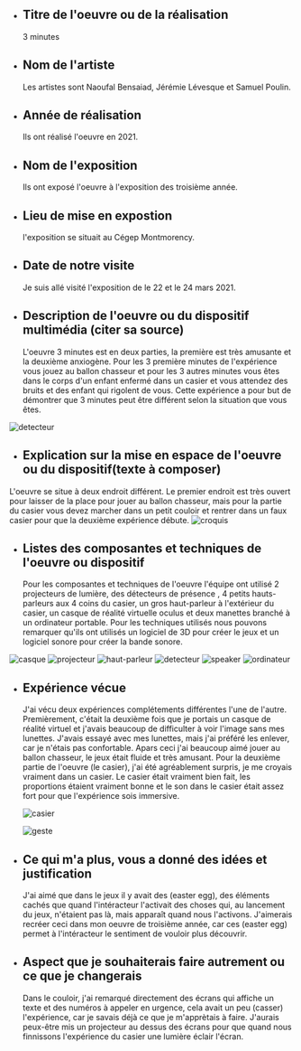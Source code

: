 - ## Titre de l'oeuvre ou de la réalisation
   3 minutes

- ## Nom de l'artiste
  Les artistes sont Naoufal Bensaiad, Jérémie Lévesque et Samuel Poulin.

- ## Année de réalisation
  Ils ont réalisé l'oeuvre en 2021.

- ## Nom de l'exposition
  Ils ont exposé l'oeuvre à l'exposition des troisième année.

- ## Lieu de mise en expostion
  l'exposition se situait au Cégep Montmorency.

- ## Date de notre visite
  Je suis allé visité l'exposition de le 22 et le 24 mars 2021.

- ## Description de l'oeuvre ou du dispositif multimédia (citer sa source)
   L'oeuvre 3 minutes est en deux parties, la première est très amusante et la deuxième anxiogène. Pour les 3 première minutes de l'expérience vous jouez au ballon chasseur et pour les 3 autres minutes vous êtes dans le corps d'un enfant enfermé dans un casier et vous attendez des bruits et des enfant qui rigolent de vous. Cette expérience a pour but de démontrer que 3 minutes peut être différent selon la situation que vous êtes.
 
 
 ![detecteur](medias/image_fascicule.JPG)

- ## Explication sur la mise en espace de l'oeuvre ou du dispositif(texte à composer)
 L'oeuvre se situe à deux endroit différent. Le premier endroit est très ouvert pour laisser de la place pour jouer au ballon chasseur, mais pour la partie du casier vous devez marcher dans un petit couloir et rentrer dans un faux casier pour que la deuxième expérience débute.
![croquis](croquis/croquis.png)

- ## Listes des composantes et techniques de l'oeuvre ou dispositif
  Pour les composantes et techniques de l'oeuvre l'équipe ont utilisé 2 projecteurs de lumière, des détecteurs de présence , 4 petits hauts-parleurs aux 4 coins du casier, un gros haut-parleur à l'extérieur du casier, un casque de réalité virtuelle oculus et deux manettes branché à un ordinateur portable. Pour les techniques utilisés nous pouvons remarquer qu'ils ont utilisés un logiciel de 3D pour créer le jeux et un logiciel sonore pour créer la bande sonore.
   
 ![casque](medias/image_casque.JPG)
 ![projecteur](medias/image_projecteur.JPG)
 ![haut-parleur](medias/photo_haut_parleur.JPG)
 ![detecteur](medias/photo_detecteur.JPG)
 ![speaker](medias/photo_speaker.JPG)
 ![ordinateur](medias/image_ordinateur.JPG)
 

- ## Expérience vécue
  J'ai vécu deux expériences complétements différentes l'une de l'autre. Premièrement, c'était la deuxième fois que je portais un casque de réalité virtuel et j'avais beaucoup de difficulter à voir l'image sans mes lunettes. J'avais essayé avec mes lunettes, mais j'ai préféré les enlever, car je n'étais pas confortable. Apars ceci j'ai beaucoup aimé jouer au ballon chasseur, le jeux était fluide et très amusant. Pour la deuxième partie de l'oeuvre (le casier), j'ai été agréablement surpris, je me croyais vraiment dans un casier. Le casier était vraiment bien fait, les proportions étaient vraiment bonne et le son dans le casier était assez fort pour que l'expérience sois immersive.
  
  ![casier](medias/photo_casier.JPG)
  
  ![geste](medias/image_couloir.JPG)

- ## Ce qui m'a plus, vous a donné des idées et justification
  J'ai aimé que dans le jeux il y avait des (easter egg), des éléments cachés que quand l'intéracteur l'activait des choses qui, au lancement du jeux, n'étaient pas là, mais apparaît quand nous l'activons. J'aimerais recréer ceci dans mon oeuvre de troisième année, car ces (easter egg) permet à l'intéracteur le sentiment de vouloir plus découvrir.

- ## Aspect que je souhaiterais faire autrement ou ce que je changerais
  Dans le couloir, j'ai remarqué directement des écrans qui affiche un texte et des numéros à appeler en urgence, cela avait un peu (casser) l'expérience, car je savais déjà ce que je m'apprètais à faire. J'aurais peux-être mis un projecteur au dessus des écrans pour que quand nous finnissons l'expérience du casier une lumière éclair l'écran.
  
  
